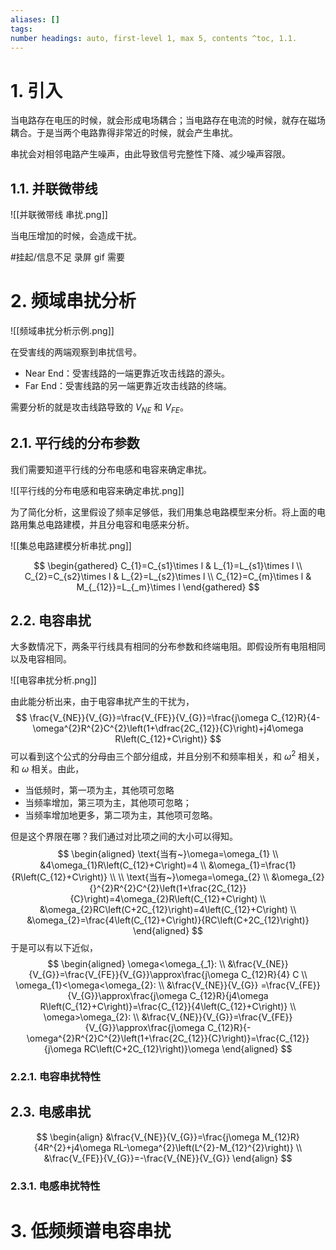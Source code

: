 ```yaml
---
aliases: []
tags: 
number headings: auto, first-level 1, max 5, contents ^toc, 1.1.
---
```

# 1. 引入

当电路存在电压的时候，就会形成电场耦合；当电路存在电流的时候，就存在磁场耦合。于是当两个电路靠得非常近的时候，就会产生串扰。

串扰会对相邻电路产生噪声，由此导致信号完整性下降、减少噪声容限。

## 1.1. 并联微带线

![[并联微带线 串扰.png]]

当电压增加的时候，会造成干扰。

#挂起/信息不足  录屏 gif 需要

# 2. 频域串扰分析

![[频域串扰分析示例.png]]

在受害线的两端观察到串扰信号。

- Near End：受害线路的一端更靠近攻击线路的源头。
- Far End：受害线路的另一端更靠近攻击线路的终端。

需要分析的就是攻击线路导致的 $V_{NE}$ 和 $V_{FE}$。

## 2.1. 平行线的分布参数

我们需要知道平行线的分布电感和电容来确定串扰。

![[平行线的分布电感和电容来确定串扰.png]]

为了简化分析，这里假设了频率足够低，我们用集总电路模型来分析。将上面的电路用集总电路建模，并且分电容和电感来分析。

![[集总电路建模分析串扰.png]]

$$
\begin{gathered}
C_{1}=C_{s1}\times l & L_{1}=L_{s1}\times l \\
C_{2}=C_{s2}\times l & L_{2}=L_{s2}\times l \\
C_{12}=C_{m}\times l & M_{_{12}}=L_{_m}\times l 
\end{gathered}
$$

## 2.2. 电容串扰

大多数情况下，两条平行线具有相同的分布参数和终端电阻。即假设所有电阻相同以及电容相同。

![[电容串扰分析.png]]

由此能分析出来，由于电容串扰产生的干扰为，
$$
\frac{V_{NE}}{V_{G}}=\frac{V_{FE}}{V_{G}}=\frac{j\omega C_{12}R}{4-\omega^{2}R^{2}C^{2}\left(1+\dfrac{2C_{12}}{C}\right)+j4\omega R\left(C_{12}+C\right)}
$$
可以看到这个公式的分母由三个部分组成，并且分别不和频率相关，和 $\omega^{2}$ 相关，和 $\omega$ 相关。由此，
- 当低频时，第一项为主，其他项可忽略
- 当频率增加，第三项为主，其他项可忽略；
- 当频率增加地更多，第二项为主，其他项可忽略。

但是这个界限在哪？我们通过对比项之间的大小可以得知。
$$
\begin{aligned}
\text{当有~}\omega=\omega_{1} \\
&4\omega_{1}R\left(C_{12}+C\right)=4 \\
&\omega_{1}=\frac{1}{R\left(C_{12}+C\right)} \\
\\
\text{当有~}\omega=\omega_{2} \\
&\omega_{2}{}^{2}R^{2}C^{2}\left(1+\frac{2C_{12}}{C}\right)=4\omega_{2}R\left(C_{12}+C\right) \\
&\omega_{2}RC\left(C+2C_{12}\right)=4\left(C_{12}+C\right) \\
&\omega_{2}=\frac{4\left(C_{12}+C\right)}{RC\left(C+2C_{12}\right)}
\end{aligned}
$$
于是可以有以下近似，
$$
\begin{aligned}
\omega<\omega_{_1}: \\
&\frac{V_{NE}}{V_{G}}=\frac{V_{FE}}{V_{G}}\approx\frac{j\omega C_{12}R}{4} C \\
\omega_{1}<\omega<\omega_{2}: \\
&\frac{V_{NE}}{V_{G}} =\frac{V_{FE}}{V_{G}}\approx\frac{j\omega C_{12}R}{j4\omega R\left(C_{12}+C\right)}=\frac{C_{12}}{4\left(C_{12}+C\right)} \\
\omega>\omega_{2}: \\
&\frac{V_{NE}}{V_{G}}=\frac{V_{FE}}{V_{G}}\approx\frac{j\omega C_{12}R}{-\omega^{2}R^{2}C^{2}\left(1+\frac{2C_{12}}{C}\right)}=\frac{C_{12}}{j\omega RC\left(C+2C_{12}\right)}\omega 
\end{aligned}
$$

### 2.2.1. 电容串扰特性


## 2.3. 电感串扰

$$
\begin{align}
&\frac{V_{NE}}{V_{G}}=\frac{j\omega M_{12}R}{4R^{2}+j4\omega RL-\omega^{2}\left(L^{2}-M_{12}^{2}\right)} \\
&\frac{V_{FE}}{V_{G}}=-\frac{V_{NE}}{V_{G}}
\end{align}
$$

### 2.3.1. 电感串扰特性


# 3. 低频频谱电容串扰

